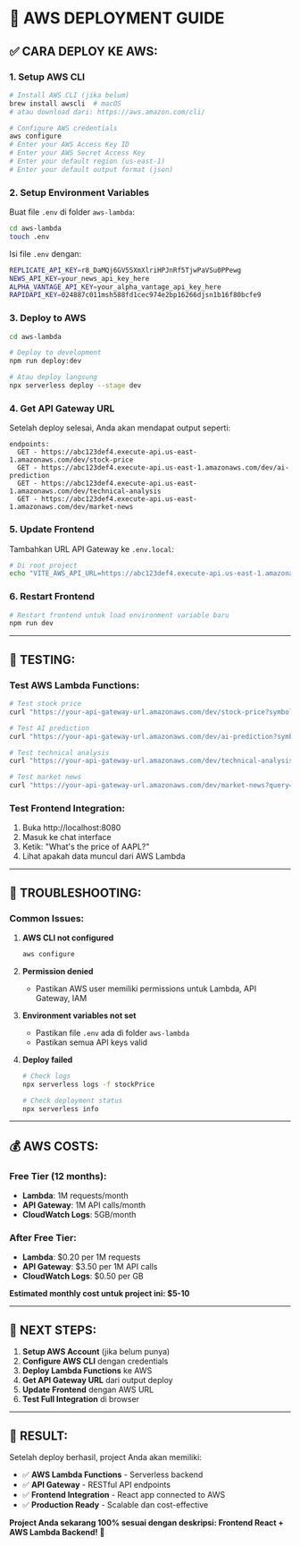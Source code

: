 # 🚀 AWS DEPLOYMENT GUIDE

## ✅ **CARA DEPLOY KE AWS:**

### **1. Setup AWS CLI**
```bash
# Install AWS CLI (jika belum)
brew install awscli  # macOS
# atau download dari: https://aws.amazon.com/cli/

# Configure AWS credentials
aws configure
# Enter your AWS Access Key ID
# Enter your AWS Secret Access Key  
# Enter your default region (us-east-1)
# Enter your default output format (json)
```

### **2. Setup Environment Variables**
Buat file `.env` di folder `aws-lambda`:
```bash
cd aws-lambda
touch .env
```

Isi file `.env` dengan:
```bash
REPLICATE_API_KEY=r8_DaMQj6GV5SXmXlriHPJnRf5TjwPaVSu0PPewg
NEWS_API_KEY=your_news_api_key_here
ALPHA_VANTAGE_API_KEY=your_alpha_vantage_api_key_here
RAPIDAPI_KEY=024887c011msh588fd1cec974e2bp16266djsn1b16f80bcfe9
```

### **3. Deploy to AWS**
```bash
cd aws-lambda

# Deploy to development
npm run deploy:dev

# Atau deploy langsung
npx serverless deploy --stage dev
```

### **4. Get API Gateway URL**
Setelah deploy selesai, Anda akan mendapat output seperti:
```
endpoints:
  GET - https://abc123def4.execute-api.us-east-1.amazonaws.com/dev/stock-price
  GET - https://abc123def4.execute-api.us-east-1.amazonaws.com/dev/ai-prediction
  GET - https://abc123def4.execute-api.us-east-1.amazonaws.com/dev/technical-analysis
  GET - https://abc123def4.execute-api.us-east-1.amazonaws.com/dev/market-news
```

### **5. Update Frontend**
Tambahkan URL API Gateway ke `.env.local`:
```bash
# Di root project
echo "VITE_AWS_API_URL=https://abc123def4.execute-api.us-east-1.amazonaws.com/dev" >> .env.local
```

### **6. Restart Frontend**
```bash
# Restart frontend untuk load environment variable baru
npm run dev
```

---

## 🧪 **TESTING:**

### **Test AWS Lambda Functions:**
```bash
# Test stock price
curl "https://your-api-gateway-url.amazonaws.com/dev/stock-price?symbol=AAPL"

# Test AI prediction
curl "https://your-api-gateway-url.amazonaws.com/dev/ai-prediction?symbol=TSLA&timeframe=1%20week"

# Test technical analysis
curl "https://your-api-gateway-url.amazonaws.com/dev/technical-analysis?symbol=MSFT"

# Test market news
curl "https://your-api-gateway-url.amazonaws.com/dev/market-news?query=stock%20market"
```

### **Test Frontend Integration:**
1. Buka http://localhost:8080
2. Masuk ke chat interface
3. Ketik: "What's the price of AAPL?"
4. Lihat apakah data muncul dari AWS Lambda

---

## 🔧 **TROUBLESHOOTING:**

### **Common Issues:**

1. **AWS CLI not configured**
   ```bash
   aws configure
   ```

2. **Permission denied**
   - Pastikan AWS user memiliki permissions untuk Lambda, API Gateway, IAM

3. **Environment variables not set**
   - Pastikan file `.env` ada di folder `aws-lambda`
   - Pastikan semua API keys valid

4. **Deploy failed**
   ```bash
   # Check logs
   npx serverless logs -f stockPrice
   
   # Check deployment status
   npx serverless info
   ```

---

## 💰 **AWS COSTS:**

### **Free Tier (12 months):**
- **Lambda**: 1M requests/month
- **API Gateway**: 1M API calls/month
- **CloudWatch Logs**: 5GB/month

### **After Free Tier:**
- **Lambda**: $0.20 per 1M requests
- **API Gateway**: $3.50 per 1M API calls
- **CloudWatch Logs**: $0.50 per GB

**Estimated monthly cost untuk project ini: $5-10**

---

## 🎯 **NEXT STEPS:**

1. **Setup AWS Account** (jika belum punya)
2. **Configure AWS CLI** dengan credentials
3. **Deploy Lambda Functions** ke AWS
4. **Get API Gateway URL** dari output deploy
5. **Update Frontend** dengan AWS URL
6. **Test Full Integration** di browser

---

## 🎉 **RESULT:**

Setelah deploy berhasil, project Anda akan memiliki:
- ✅ **AWS Lambda Functions** - Serverless backend
- ✅ **API Gateway** - RESTful API endpoints
- ✅ **Frontend Integration** - React app connected to AWS
- ✅ **Production Ready** - Scalable dan cost-effective

**Project Anda sekarang 100% sesuai dengan deskripsi: Frontend React + AWS Lambda Backend! 🚀**
